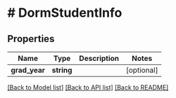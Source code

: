 # # DormStudentInfo

## Properties

Name | Type | Description | Notes
------------ | ------------- | ------------- | -------------
**grad_year** | **string** |  | [optional]

[[Back to Model list]](../../README.md#models) [[Back to API list]](../../README.md#endpoints) [[Back to README]](../../README.md)
